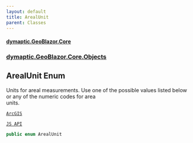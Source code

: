 ```yaml
---
layout: default
title: ArealUnit
parent: Classes
---
```

#### [dymaptic.GeoBlazor.Core](index.html 'index')
### [dymaptic.GeoBlazor.Core.Objects](index.html#dymaptic.GeoBlazor.Core.Objects 'dymaptic.GeoBlazor.Core.Objects')

## ArealUnit Enum

Units for areal measurements. Use one of the possible values listed below or any of the numeric codes for area  
units.  
<a target="_blank" href="https://developers.arcgis.com/javascript/latest/api-reference/esri-geometry-geometryEngine.html#ArealUnits">  
    ArcGIS  
    JS API  
</a>

```csharp
public enum ArealUnit
```
